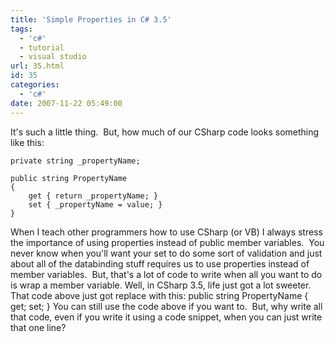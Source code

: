 ```yaml
---
title: 'Simple Properties in C# 3.5'
tags:
  - 'c#'
  - tutorial
  - visual studio
url: 35.html
id: 35
categories:
  - 'c#'
date: 2007-11-22 05:49:00
---
```


It's such a little thing.  But, how much of our CSharp code looks something like this:

    private string _propertyName;     

    public string PropertyName 
    { 
        get { return _propertyName; } 
        set { _propertyName = value; } 
    }

When I teach other programmers how to use CSharp (or VB) I always stress the importance of using properties instead of public member variables.  You never know when you'll want your set to do some sort of validation and just about all of the databinding stuff requires us to use properties instead of member variables.  But, that's a lot of code to write when all you want to do is wrap a member variable. Well, in CSharp 3.5, life just got a lot sweeter.  That code above just got replace with this: public string PropertyName { get; set; } You can still use the code above if you want to.  But, why write all that code, even if you write it using a code snippet, when you can just write that one line?